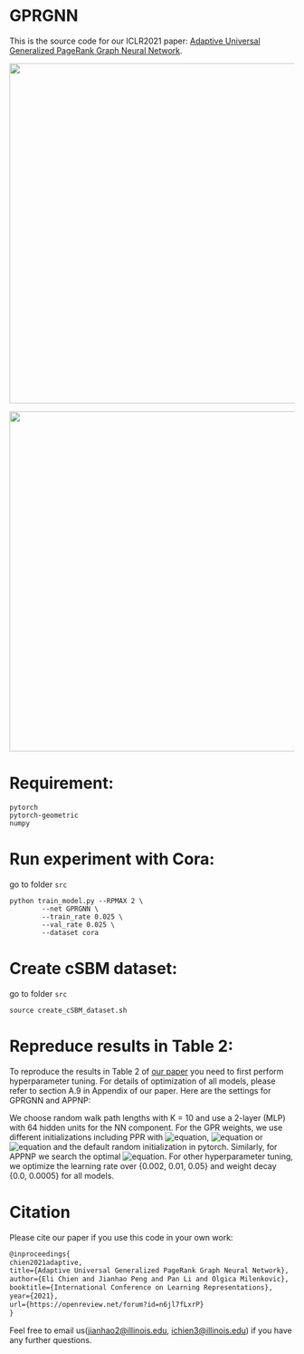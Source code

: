 # GPRGNN

This is the source code for our ICLR2021 paper: [Adaptive Universal Generalized PageRank Graph Neural Network](https://openreview.net/forum?id=n6jl7fLxrP).


<p align="center">
  <img src="https://github.com/jianhao2016/GPRGNN/blob/master/figs/workflow.png" width="600">
</p>
<p align="center">
  <img src="https://github.com/jianhao2016/GPRGNN/blob/master/figs/Different_gammas.png" width="600">
</p>

# Requirement:
```
pytorch
pytorch-geometric
numpy
```

# Run experiment with Cora:

go to folder `src`
```
python train_model.py --RPMAX 2 \
        --net GPRGNN \
        --train_rate 0.025 \
        --val_rate 0.025 \
        --dataset cora 
```

# Create cSBM dataset:
go to folder `src`
```
source create_cSBM_dataset.sh
```
 
# Repreduce results in Table 2:

To reproduce the results in Table 2 of [our paper](https://openreview.net/forum?id=n6jl7fLxrP) you need to first perform hyperparameter tuning. 
For details of optimization of all models, please refer to section A.9 in Appendix of our paper. Here are the settings for GPRGNN and APPNP:

We choose random walk path lengths with K = 10 and use a 2-layer (MLP) with 64 hidden units for the NN component. For the GPR weights, we use different initializations including PPR with ![equation](http://www.sciweavers.org/upload/Tex2Img_1611352711/render.png), ![equation](http://www.sciweavers.org/upload/Tex2Img_1611352831/render.png) or ![equation](http://www.sciweavers.org/upload/Tex2Img_1611352861/render.png) and the default random initialization in pytorch. Similarly, for APPNP we search the optimal ![equation](http://www.sciweavers.org/upload/Tex2Img_1611352906/render.png). For other hyperparameter tuning, we optimize the learning rate over {0.002, 0.01, 0.05} and weight decay {0.0, 0.0005} for all models. 

# Citation
Please cite our paper if you use this code in your own work:
```latex
@inproceedings{
chien2021adaptive,
title={Adaptive Universal Generalized PageRank Graph Neural Network},
author={Eli Chien and Jianhao Peng and Pan Li and Olgica Milenkovic},
booktitle={International Conference on Learning Representations},
year={2021},
url={https://openreview.net/forum?id=n6jl7fLxrP}
}
```

Feel free to email us(jianhao2@illinois.edu, ichien3@illinois.edu) if you have any further questions. 



